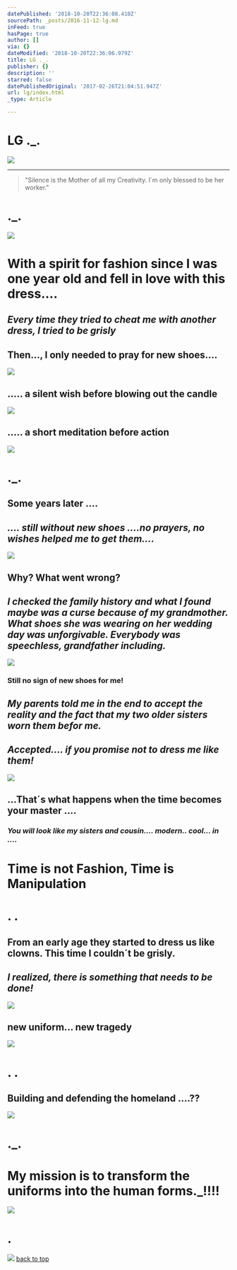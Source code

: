 ```yaml
---
datePublished: '2018-10-20T22:36:08.410Z'
sourcePath: _posts/2016-11-12-lg.md
inFeed: true
hasPage: true
author: []
via: {}
dateModified: '2018-10-20T22:36:06.979Z'
title: LG ._.
publisher: {}
description: ''
starred: false
datePublishedOriginal: '2017-02-26T21:04:51.947Z'
url: lg/index.html
_type: Article

---
```

# LG .\_.
![](https://the-grid-user-content.s3-us-west-2.amazonaws.com/e8f04d49-cdcc-403e-aa1e-10b2a5b9e9a9.jpg)

---

> "Silence is the Mother of all my Creativity. I´m only blessed to be her worker." 

# .\_.
![](https://the-grid-user-content.s3-us-west-2.amazonaws.com/c0dc2983-23c6-49fa-958d-e082631ac58a.jpg)

# With a spirit for fashion since I was one year old and fell in love with this dress....

## _Every time they tried to cheat me with another dress, I tried to be grisly_

## Then..., I only needed to pray for new shoes....
![](https://the-grid-user-content.s3-us-west-2.amazonaws.com/f6b9408f-922a-47a9-8652-6f4dd0dcb470.jpg)

## ..... a silent wish before blowing out the candle
![](https://the-grid-user-content.s3-us-west-2.amazonaws.com/9776e97e-85ca-499d-b2db-edb0674ca8b5.jpg)

## ..... a short meditation before action
![](https://the-grid-user-content.s3-us-west-2.amazonaws.com/7e896607-8351-4a8c-9f30-a764f5d06618.jpg)

# .\_.

## **Some years later ....**

## _.... still without new shoes ....no prayers, no wishes helped me to get them...._
![](https://the-grid-user-content.s3-us-west-2.amazonaws.com/3aa71458-258d-4512-904c-123874d90169.jpg)

## **Why? What went wrong?**

## _I checked the family history and what I found maybe was a curse because of my grandmother. What shoes she was wearing on her wedding day was unforgivable. Everybody was speechless, grandfather including._
![](https://the-grid-user-content.s3-us-west-2.amazonaws.com/d49acdb6-77f2-4739-af62-c8a42166f71d.jpg)

### Still no sign of new shoes for me!

## _My parents told me in the end to accept the reality and the fact that my two older sisters worn them befor me._

## _Accepted.... if you promise not to dress me like them!_
![](https://the-grid-user-content.s3-us-west-2.amazonaws.com/21642746-bfe8-4121-8929-eae5cfcf7bf5.jpg)

## ...That´s what happens when the time becomes your master ....

### _You will look like my sisters and cousin.... modern.. cool... in ...._

# Time is not Fashion, Time is Manipulation

# **. .**

## From an early age they started to dress us like clowns. This time I couldn´t be grisly.

## _I realized, there is something that needs to be done!_
![](https://the-grid-user-content.s3-us-west-2.amazonaws.com/db70ee63-882c-48c4-a1d6-043a9fb3f2a2.jpg)

## new uniform... new tragedy
![](https://the-grid-user-content.s3-us-west-2.amazonaws.com/5350215b-cfc8-42f9-baac-5fdfba0899ba.jpg)

# **. .**

## Building and defending the homeland ....??
![](https://the-grid-user-content.s3-us-west-2.amazonaws.com/26944454-4c8b-40c0-b5bf-794ebc97c4ec.jpg)

# **.\_.**

# My mission is to transform the uniforms into the human forms.\_!!!!
![](https://the-grid-user-content.s3-us-west-2.amazonaws.com/b4c20afb-4569-4981-bf5d-7bc4c6ceb9ac.jpg)

# .
![](https://the-grid-user-content.s3-us-west-2.amazonaws.com/4fb0bafd-cce8-4427-b918-da38b8e562f6.jpg)
[back to top][0]

[0]: https://thegrid.ai/lg.larsen/lg/